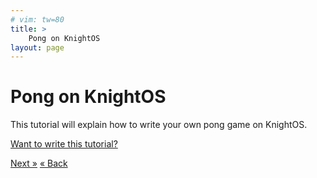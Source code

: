 ```yaml
---
# vim: tw=80
title: >
    Pong on KnightOS
layout: page
---
```


# Pong on KnightOS

This tutorial will explain how to write your own pong game on KnightOS.

[Want to write this tutorial?](https://github.com/KnightOS/knightos.org)


<a href="packaging.html" class="pull-right btn btn-primary">Next »</a>
<a href="userspace.html" class="btn btn-primary">« Back</a>
